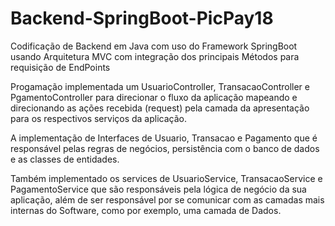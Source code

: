 # Backend-SpringBoot-PicPay18
Codificação de Backend em Java com uso do Framework SpringBoot usando Arquitetura MVC com integração dos principais Métodos para requisição de EndPoints

Progamação implementada um UsuarioController, TransacaoController e PgamentoController para direcionar o fluxo da aplicação mapeando e direcionando as ações recebida (request) pela camada da apresentação para os respectivos serviços da aplicação.

A implementação de Interfaces de Usuario, Transacao e Pagamento que é responsável pelas regras de negócios, persistência com o banco de dados e as classes de entidades.

Também implementado os services de UsuarioService, TransacaoService e PagamentoService que são responsáveis pela lógica de negócio da sua aplicação, além de ser responsável por se comunicar com as camadas mais internas do Software, como por exemplo, uma camada de Dados.